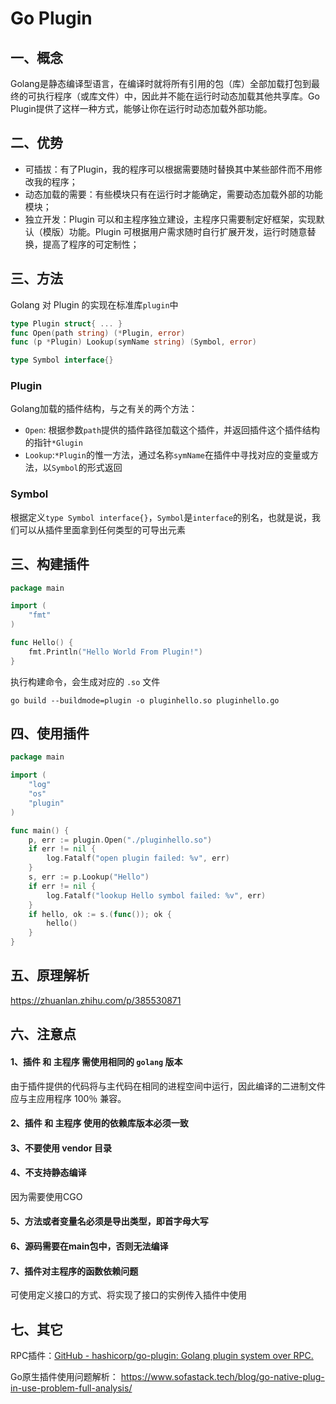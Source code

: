 # Go Plugin

## 一、概念

Golang是静态编译型语言，在编译时就将所有引用的包（库）全部加载打包到最终的可执行程序（或库文件）中，因此并不能在运行时动态加载其他共享库。Go
Plugin提供了这样一种方式，能够让你在运行时动态加载外部功能。

## 二、优势

- 可插拔：有了Plugin，我的程序可以根据需要随时替换其中某些部件而不用修改我的程序；
- 动态加载的需要：有些模块只有在运行时才能确定，需要动态加载外部的功能模块；
- 独立开发：Plugin 可以和主程序独立建设，主程序只需要制定好框架，实现默认（模版）功能。Plugin
  可根据用户需求随时自行扩展开发，运行时随意替换，提高了程序的可定制性；

## 三、方法

Golang 对 Plugin 的实现在标准库`plugin`中

```go
type Plugin struct{ ... }
func Open(path string) (*Plugin, error)
func (p *Plugin) Lookup(symName string) (Symbol, error)

type Symbol interface{}
```

### Plugin

Golang加载的插件结构，与之有关的两个方法：

- `Open`: 根据参数`path`提供的插件路径加载这个插件，并返回插件这个插件结构的指针`*Glugin`
- `Lookup`:`*Plugin`的惟一方法，通过名称`symName`在插件中寻找对应的变量或方法，以`Symbol`的形式返回

### Symbol

根据定义`type Symbol interface{}`，`Symbol`是`interface`的别名，也就是说，我们可以从插件里面拿到任何类型的可导出元素

## 三、构建插件

```go
package main

import (
	"fmt"
)

func Hello() {
	fmt.Println("Hello World From Plugin!")
}
```

执行构建命令，会生成对应的 `.so` 文件

```shell
go build --buildmode=plugin -o pluginhello.so pluginhello.go
```

## 四、使用插件

```go
package main

import (
	"log"
	"os"
	"plugin"
)

func main() {
	p, err := plugin.Open("./pluginhello.so")
	if err != nil {
		log.Fatalf("open plugin failed: %v", err)
	}
	s, err := p.Lookup("Hello")
	if err != nil {
		log.Fatalf("lookup Hello symbol failed: %v", err)
	}
	if hello, ok := s.(func()); ok {
		hello()
	}
}
```

## 五、原理解析

https://zhuanlan.zhihu.com/p/385530871

## 六、注意点

#### 1、插件 和 主程序 需使用相同的 `golang` 版本

由于插件提供的代码将与主代码在相同的进程空间中运行，因此编译的二进制文件应与主应用程序 100％ 兼容。

#### 2、插件 和 主程序 使用的依赖库版本必须一致

#### 3、不要使用 vendor 目录

#### 4、不支持静态编译

因为需要使用CGO

#### 5、方法或者变量名必须是导出类型，即首字母大写

#### 6、源码需要在main包中，否则无法编译

#### 7、插件对主程序的函数依赖问题

可使用定义接口的方式、将实现了接口的实例传入插件中使用

## 七、其它

RPC插件：[GitHub - hashicorp/go-plugin: Golang plugin system over RPC.](https://github.com/hashicorp/go-plugin)

Go原生插件使用问题解析： https://www.sofastack.tech/blog/go-native-plug-in-use-problem-full-analysis/
